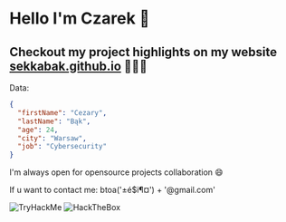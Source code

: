 # Hello I'm Czarek 👋

## Checkout my project highlights on my website [sekkabak.github.io](https://sekkabak.github.io/) 🎉🎉🎉

Data:

```json
{
  "firstName": "Cezary",
  "lastName": "Bąk",
  "age": 24,
  "city": "Warsaw",
  "job": "Cybersecurity"
}
```

I'm always open for opensource projects collaboration 😄

If u want to contact me: btoa('±é$i¶¤') + '@gmail.com'

![TryHackMe](https://tryhackme-badges.s3.amazonaws.com/sekkabak.png?2)
![HackTheBox](https://www.hackthebox.com/badge/image/531621?2)

